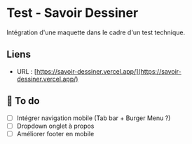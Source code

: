 # Test - Savoir Dessiner

Intégration d'une maquette dans le cadre d'un test technique.

## Liens

* URL : [https://savoir-dessiner.vercel.app/](https://savoir-dessiner.vercel.app/)


## 📑 To do

* [ ] Intégrer navigation mobile (Tab bar + Burger Menu ?)
* [ ] Dropdown onglet à propos
* [ ] Améliorer footer en mobile
